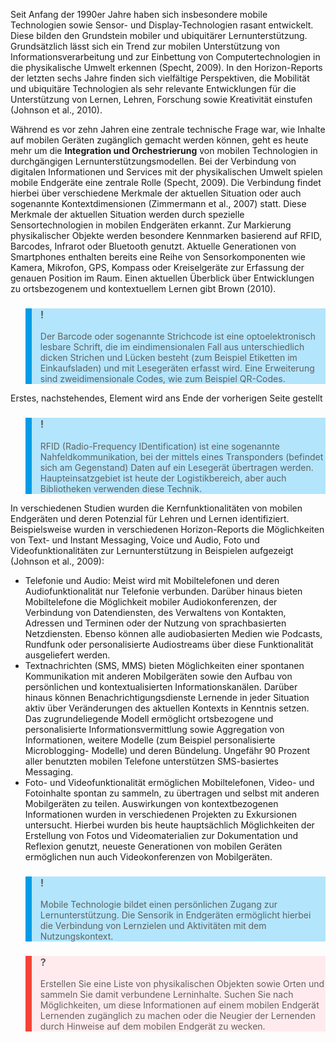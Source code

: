 <!-- filename: 02_Mobile_Lerntechnologie.md -->
<!-- title: Mobile Lerntechnologie -->

Seit Anfang der 1990er Jahre haben sich insbesondere mobile Technologien sowie Sensor- und Display-Technologien rasant entwickelt. Diese bilden den Grundstein mobiler und ubiquitärer Lernunterstützung. Grundsätzlich lässt sich ein Trend zur mobilen Unterstützung von Informationsverarbeitung und zur Einbettung von Computertechnologien in die physikalische Umwelt erkennen (Specht, 2009). In den Horizon-Reports der letzten sechs Jahre finden sich vielfältige Perspektiven, die Mobilität und ubiquitäre Technologien als sehr relevante Entwicklungen für die Unterstützung von Lernen, Lehren, Forschung sowie Kreativität einstufen (Johnson et al., 2010).

Während es vor zehn Jahren eine zentrale technische Frage war, wie Inhalte auf mobilen Geräten zugänglich gemacht werden können, geht es heute mehr um die **Integration und Orchestrierung** von mobilen Technologien in durchgängigen Lernunterstützungsmodellen. Bei der Verbindung von digitalen Informationen und Services mit der physikalischen Umwelt spielen mobile Endgeräte eine zentrale Rolle (Specht, 2009). Die Verbindung findet hierbei über verschiedene Merkmale der aktuellen Situation oder auch sogenannte Kontextdimensionen (Zimmermann et al., 2007) statt. Diese Merkmale der aktuellen Situation werden durch spezielle Sensortechnologien in mobilen Endgeräten erkannt. Zur Markierung physikalischer Objekte werden besondere Kennmarken basierend auf RFID, Barcodes, Infrarot oder Bluetooth genutzt. Aktuelle Generationen von Smartphones enthalten bereits eine Reihe von Sensorkomponenten wie Kamera, Mikrofon, GPS, Kompass oder Kreiselgeräte zur Erfassung der genauen Position im Raum. Einen aktuellen Überblick über Entwicklungen zu ortsbezogenem und kontextuellem Lernen gibt Brown (2010).

<blockquote style="background: #B3E5FC; border-left: 10px solid #039BE5">

### !

Der Barcode oder sogenannte Strichcode ist eine optoelektronisch lesbare Schrift, die im eindimensionalen Fall aus unterschiedlich dicken Strichen und Lücken besteht (zum Beispiel Etiketten im Einkaufsladen) und mit Lesegeräten erfasst wird. Eine Erweiterung sind zweidimensionale Codes, wie zum Beispiel QR-Codes.

</blockquote>

Erstes, nachstehendes, Element wird ans Ende der vorherigen Seite gestellt

<blockquote style="background: #B3E5FC; border-left: 10px solid #039BE5">

### !

RFID (Radio-Frequency IDentification) ist eine sogenannte Nahfeldkommunikation, bei der mittels eines Transponders (befindet sich am Gegenstand) Daten auf ein Lesegerät übertragen werden. Haupteinsatzgebiet ist heute der Logistikbereich, aber auch Bibliotheken verwenden diese Technik.

</blockquote>

In verschiedenen Studien wurden die Kernfunktionalitäten von mobilen Endgeräten und deren Potenzial für Lehren und Lernen identifiziert. Beispielsweise wurden in verschiedenen Horizon-Reports die Möglichkeiten von Text- und Instant Messaging, Voice und Audio, Foto und Videofunktionalitäten zur Lernunterstützung in Beispielen aufgezeigt (Johnson et al., 2009):

- Telefonie und Audio: Meist wird mit Mobiltelefonen und deren Audiofunktionalität nur Telefonie verbunden. Darüber hinaus bieten Mobiltelefone die Möglichkeit mobiler Audiokonferenzen, der Verbindung von Datendiensten, des Verwaltens von Kontakten, Adressen und Terminen oder der Nutzung von sprachbasierten Netzdiensten. Ebenso können alle audiobasierten Medien wie Podcasts, Rundfunk oder personalisierte Audiostreams über diese Funktionalität ausgeliefert werden.
- Textnachrichten (SMS, MMS) bieten Möglichkeiten einer spontanen Kommunikation mit anderen Mobilgeräten sowie den Aufbau von persönlichen und kontextualisierten Informationskanälen. Darüber hinaus können Benachrichtigungsdienste Lernende in jeder Situation aktiv über Veränderungen des aktuellen Kontexts in Kenntnis setzen. Das zugrundeliegende Modell ermöglicht ortsbezogene und personalisierte Informationsvermittlung sowie Aggregation von Informationen, weitere Modelle (zum Beispiel personalisierte Microblogging- Modelle) und deren Bündelung. Ungefähr 90 Prozent aller benutzten mobilen Telefone unterstützen SMS-basiertes Messaging.
- Foto- und Videofunktionalität ermöglichen Mobiltelefonen, Video- und Fotoinhalte spontan zu sammeln, zu übertragen und selbst mit anderen Mobilgeräten zu teilen. Auswirkungen von kontextbezogenen Informationen wurden in verschiedenen Projekten zu Exkursionen untersucht. Hierbei wurden bis heute hauptsächlich Möglichkeiten der Erstellung von Fotos und Videomaterialien zur Dokumentation und Reflexion genutzt, neueste Generationen von mobilen Geräten ermöglichen nun auch Videokonferenzen von Mobilgeräten.

<blockquote style="background: #B3E5FC; border-left: 10px solid #039BE5">

### !

Mobile Technologie bildet einen persönlichen Zugang zur Lernunterstützung. Die Sensorik in Endgeräten ermöglicht hierbei die Verbindung von Lernzielen und Aktivitäten mit dem Nutzungskontext.

</blockquote>

<blockquote style="background: #FFEBEE; border-left: 10px solid #F44336">

### ?

Erstellen Sie eine Liste von physikalischen Objekten sowie Orten und sammeln Sie damit verbundene Lerninhalte. Suchen Sie nach Möglichkeiten, um diese Informationen auf einem mobilen Endgerät Lernenden zugänglich zu machen oder die Neugier der Lernenden durch Hinweise auf dem mobilen Endgerät zu wecken.

</blockquote>
